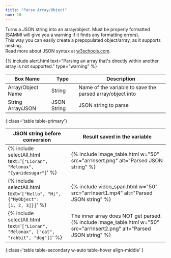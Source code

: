 ```yaml
---
title: "Parse Array/Object"
num: 10
---
```


Turns a JSON string into an array/object. Must be properly formatted (SAMMI will give you a warning if it finds any formatting errors).\
This way you can easily create a prepopulated object/array, as it supports nesting.\
Read more about JSON syntax at [w3schools.com](https://www.w3schools.com/js/js_json_syntax.asp).

{% include alert.html text="Parsing an array that's directly within another array is not supported." type="warning" %}

| Box Name | Type | Description |
|-------|--------|--------
|Array/Object Name	| String | Name of the variable to save the parsed array/object into
|String Array/JSON	| JSON String | JSON string to parse
{:class='table table-primary'}

| JSON string before conversion|  Result saved in the variable|
|-------|--------|
| {% include selectAll.html text='<code>["Lioran", "Melonax", "Cyanidesugar"]</code>' %}   | {% include image_table.html w="50" src="arrInsert.png" alt="Parsed JSON string" %} |
| {% include selectAll.html text='<code>["Hello", "Hi", {"MyObject": [1, 2, 3]}]</code>' %}   | {% include video_span.html w="50" src="arrInsert1.mp4" alt="Parsed JSON string" %} |
| {% include selectAll.html text='<code>["Lioran", "Melonax", ["cat", "rabbit", "dog"]]</code>' %}   | The inner array does NOT get parsed. {% include image_table.html w="50" src="arrInsert2.png" alt="Parsed JSON string" %} |
{:class='table table-secondary w-auto table-hover align-middle' }




